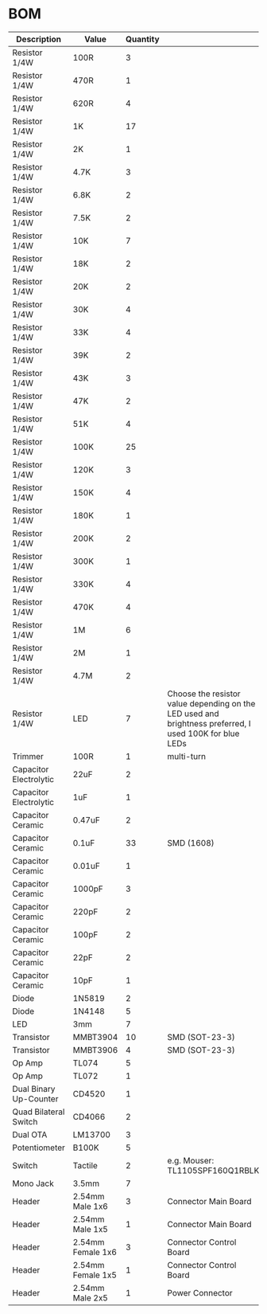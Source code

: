 # BOM

| Description | Value | Quantity | |
| --- | --- | --- | --- |
| Resistor 1/4W | 100R | 3 | |
| Resistor 1/4W | 470R | 1 | |
| Resistor 1/4W | 620R | 4 | |
| Resistor 1/4W | 1K | 17 | |
| Resistor 1/4W | 2K | 1 | |
| Resistor 1/4W | 4.7K | 3 | |
| Resistor 1/4W | 6.8K | 2 | |
| Resistor 1/4W | 7.5K | 2 | |
| Resistor 1/4W | 10K | 7 | |
| Resistor 1/4W | 18K | 2 | |
| Resistor 1/4W | 20K | 2 | |
| Resistor 1/4W | 30K | 4 | |
| Resistor 1/4W | 33K | 4 | |
| Resistor 1/4W | 39K | 2 | |
| Resistor 1/4W | 43K | 3 | |
| Resistor 1/4W | 47K | 2 | |
| Resistor 1/4W | 51K | 4 | |
| Resistor 1/4W | 100K | 25 | |
| Resistor 1/4W | 120K | 3 | |
| Resistor 1/4W | 150K| 4 | |
| Resistor 1/4W | 180K | 1 | |
| Resistor 1/4W | 200K | 2 | |
| Resistor 1/4W | 300K | 1 | |
| Resistor 1/4W | 330K | 4 | |
| Resistor 1/4W | 470K | 4 | |
| Resistor 1/4W | 1M | 6 | |
| Resistor 1/4W | 2M | 1 | |
| Resistor 1/4W | 4.7M | 2 | |
| Resistor 1/4W | LED | 7 | Choose the resistor value depending on the LED used and brightness preferred, I used 100K for blue LEDs |
| Trimmer | 100R | 1 | multi-turn |
| Capacitor Electrolytic | 22uF | 2 | |
| Capacitor Electrolytic | 1uF | 1 | |
| Capacitor Ceramic | 0.47uF | 2 | |
| Capacitor Ceramic | 0.1uF | 33 | SMD (1608) |
| Capacitor Ceramic | 0.01uF | 1 | |
| Capacitor Ceramic | 1000pF | 3 | |
| Capacitor Ceramic | 220pF | 2 | |
| Capacitor Ceramic | 100pF | 2 | |
| Capacitor Ceramic | 22pF | 2 | |
| Capacitor Ceramic | 10pF | 1 | |
| Diode | 1N5819 | 2 | |
| Diode | 1N4148 | 5 | |
| LED | 3mm | 7 | |
| Transistor | MMBT3904 | 10 | SMD (SOT-23-3) |
| Transistor | MMBT3906 | 4 | SMD (SOT-23-3) |
| Op Amp | TL074 | 5 | |
| Op Amp | TL072 | 1 | |
| Dual Binary Up-Counter | CD4520 | 1 | |
| Quad Bilateral Switch | CD4066 | 2 | |
| Dual OTA | LM13700 | 3 | |
| Potentiometer | B100K | 5 | |
| Switch | Tactile | 2 | e.g. Mouser: TL1105SPF160Q1RBLK |
| Mono Jack | 3.5mm | 7 | |
| Header | 2.54mm Male 1x6 | 3 | Connector Main Board |
| Header | 2.54mm Male 1x5 | 1 | Connector Main Board |
| Header | 2.54mm Female 1x6 | 3 | Connector Control Board |
| Header | 2.54mm Female 1x5 | 1 | Connector Control Board |
| Header | 2.54mm Male 2x5 | 1 | Power Connector |
